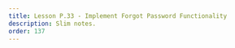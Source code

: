 ```yaml
---
title: Lesson P.33 - Implement Forgot Password Functionality
description: Slim notes.
order: 137
---
```



